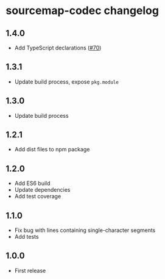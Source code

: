 # sourcemap-codec changelog

## 1.4.0

* Add TypeScript declarations ([#70](https://github.com/Rich-Harris/sourcemap-codec/pull/70))

## 1.3.1

* Update build process, expose `pkg.module`

## 1.3.0

* Update build process

## 1.2.1

* Add dist files to npm package

## 1.2.0

* Add ES6 build
* Update dependencies
* Add test coverage

## 1.1.0

* Fix bug with lines containing single-character segments
* Add tests

## 1.0.0

* First release
